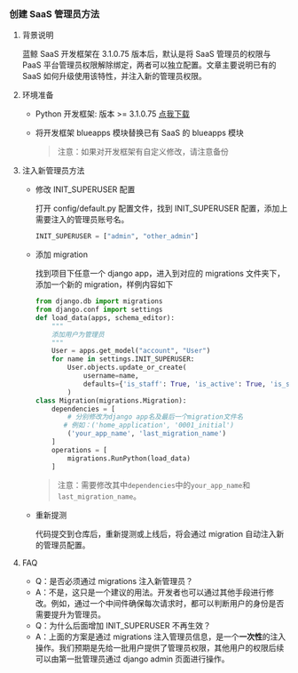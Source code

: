 ### 创建 SaaS 管理员方法

1. 背景说明

   蓝鲸 SaaS 开发框架在 3.1.0.75 版本后，默认是将 SaaS 管理员的权限与 PaaS 平台管理员权限解除绑定，两者可以独立配置。文章主要说明已有的 SaaS 如何升级使用该特性，并注入新的管理员权限。

2. 环境准备

   - Python 开发框架: 版本 >= 3.1.0.75 [点我下载](../../../../DevelopGuide/7.0/DevTools.md)

   - 将开发框架 blueapps 模块替换已有 SaaS 的 blueapps 模块

     > 注意：如果对开发框架有自定义修改，请注意备份

3. 注入新管理员方法

   - 修改 INIT_SUPERUSER 配置

     打开 config/default.py 配置文件，找到 INIT_SUPERUSER 配置，添加上需要注入的管理员账号名。

     ```python
     INIT_SUPERUSER = ["admin", "other_admin"]
     ```

   - 添加 migration

     找到项目下任意一个 django app，进入到对应的 migrations 文件夹下，添加一个新的 migration，样例内容如下

     ```python
     from django.db import migrations
     from django.conf import settings
     def load_data(apps, schema_editor):
         """
         添加用户为管理员
         """
         User = apps.get_model("account", "User")
         for name in settings.INIT_SUPERUSER:
             User.objects.update_or_create(
                 username=name,
                 defaults={'is_staff': True, 'is_active': True, 'is_superuser': True}
             )
     class Migration(migrations.Migration):
         dependencies = [
             # 分别修改为django app名及最后一个migration文件名
           	# 例如：('home_application', '0001_initial')
             ('your_app_name', 'last_migration_name')
         ]
         operations = [
             migrations.RunPython(load_data)
         ]
     ```
        > 注意：需要修改其中`dependencies`中的`your_app_name`和`last_migration_name`。

   - 重新提测

     代码提交到仓库后，重新提测或上线后，将会通过 migration 自动注入新的管理员配置。

4. FAQ
   - Q：是否必须通过 migrations 注入新管理员？
   - A：不是，这只是一个建议的用法。开发者也可以通过其他手段进行修改。例如，通过一个中间件确保每次请求时，都可以判断用户的身份是否需要提升为管理员。
   - Q：为什么后面增加 INIT_SUPERUSER 不再生效？
   - A：上面的方案是通过 migrations 注入管理员信息，是一个**一次性**的注入操作。我们预期是先给一批用户提供了管理员权限，其他用户的权限后续可以由第一批管理员通过 django admin 页面进行操作。
